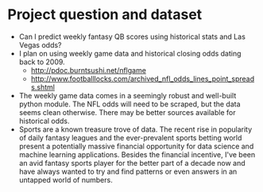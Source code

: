 # Project question and dataset
* Can I predict weekly fantasy QB scores using historical stats and Las Vegas odds?
* I plan on using weekly game data and historical closing odds dating back to 2009.
	- http://pdoc.burntsushi.net/nflgame
	- http://www.footballlocks.com/archived_nfl_odds_lines_point_spreads.shtml
* The weekly game data comes in a seemingly robust and well-built python module. The NFL odds will need to be scraped, but the data seems clean otherwise. There may be better sources available for historical odds.
* Sports are a known treasure trove of data. The recent rise in popularity of daily fantasy leagues and the ever-prevalent sports betting world present a potentially massive financial opportunity for data science and machine learning applications. Besides the financial incentive, I've been an avid fantasy sports player for the better part of a decade now and have always wanted to try and find patterns or even answers in an untapped world of numbers.